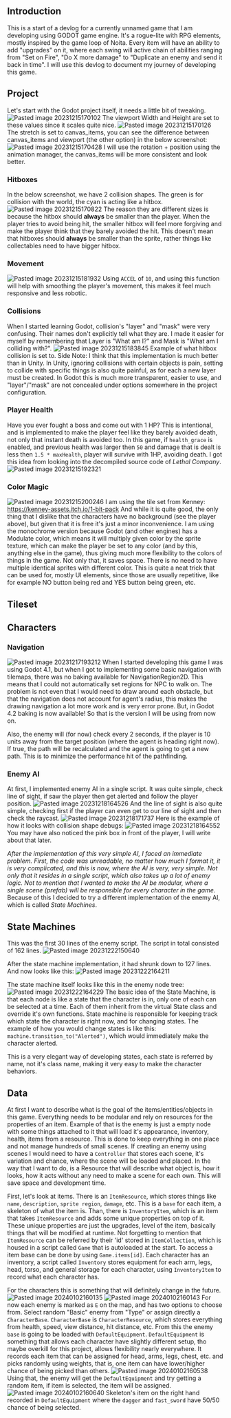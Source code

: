 ## Introduction
This is a start of a devlog for a currently unnamed game that I am developing using GODOT game engine. It's a rogue-lite with RPG elements, mostly inspired by the game loop of Noita.
Every item will have an ability to add "upgrades" on it, where each swing will active chain of abilities ranging from "Set on Fire", "Do X more damage" to "Duplicate an enemy and send it back in time".
I will use this devlog to document my journey of developing this game.

## Project
Let's start with the Godot project itself, it needs a little bit of tweaking. 
![Pasted image 20231215170102](https://github.com/otykh/otykh.github.io/assets/102185236/6e157244-79f0-4c7c-bd83-e284c66e6f42)
The viewport Width and Height are set to these values since it scales quite nice.
![Pasted image 20231215170126](https://github.com/otykh/otykh.github.io/assets/102185236/dd3a9ed5-36d3-42d2-9dae-bbdaa94c668e)
The stretch is set to canvas_items, you can see the difference between canvas_items and viewport (the other option) in the below screenshot:
![Pasted image 20231215170428](https://github.com/otykh/otykh.github.io/assets/102185236/334d006f-1a0c-4e80-814f-888ea8a60380)
I will use the rotation + position using the animation manager, the canvas_items will be more consistent and look better.

### Hitboxes
In the below screenshot, we have 2 collision shapes. The green is for collision with the world, the cyan is acting like a hitbox. 
![Pasted image 20231215170822](https://github.com/otykh/otykh.github.io/assets/102185236/b91ea201-632a-4435-af4d-fcf6f361c985)
The reason they are different sizes is because the hitbox should **always** be smaller than the player. When the player tries to avoid being hit, the smaller hitbox will feel more forgiving and make the player think that they barely avoided the hit. This doesn't mean that hitboxes should **always** be smaller than the sprite, rather things like collectables need to have bigger hitbox.

### Movement
![Pasted image 20231215181932](https://github.com/otykh/otykh.github.io/assets/102185236/bb2fc782-23c0-4439-800e-74aa3cb04cba)
Using `ACCEL` of `10`, and using this function will help with smoothing the player's movement, this makes it feel much responsive and less robotic.

### Collisions
When I started learning Godot, collision's "layer" and "mask" were very confusing. Their names don't explicitly tell what they are. I made it easier for myself by remembering that Layer is "What am I?" and Mask is "What am I colliding with?".
![Pasted image 20231215183845](https://github.com/otykh/otykh.github.io/assets/102185236/6236707e-2469-4724-bda5-e4035649e5d8)
Example of what hitbox collision is set to.
Side Note: I think that this implementation is much better than in Unity. In Unity, ignoring collisions with certain objects is pain, setting to collide with specific things is also quite painful, as for each a new layer must be created. In Godot this is much more transparent, easier to use, and "layer"/"mask" are not concealed under options somewhere in the project configuration.

### Player Health
Have you ever fought a boss and come out with 1 HP? This is intentional, and is implemented to make the player feel like they barely avoided death, not only that instant death is avoided too. In this game, if `health_grace` is enabled, and previous health was larger then `50` and damage that is dealt is less then `1.5 * maxHealth`, player will survive with 1HP, avoiding death. I got this idea from looking into the decompiled source code of *Lethal Company*. 
![Pasted image 20231215192321](https://github.com/otykh/otykh.github.io/assets/102185236/f55f6a9b-e0cb-4749-b262-a7b8ccfd3185)

### Color Magic
![Pasted image 20231215200246](https://github.com/otykh/otykh.github.io/assets/102185236/8dad9164-19ed-4235-a4da-3034799c9852)
I am using the tile set from Kenney: https://kenney-assets.itch.io/1-bit-pack
And while it is quite good, the only thing that I dislike that the characters have no background (see the player above), but given that it is free it's just a minor inconvenience.
I am using the monochrome version because Godot (and other engines) has a Modulate color, which means it will multiply given color by the sprite texture, which can make the player be set to any color (and by this, anything else in the game), thus giving much more flexibility to the colors of things in the game.
Not only that, it saves space. There is no need to have multiple identical sprites with different color.
This is quite a neat trick that can be used for, mostly UI elements, since those are usually repetitive, like for example NO button being red and YES button being green, etc. 

## Tileset

## Characters
### Navigation
![Pasted image 20231217193212](https://github.com/otykh/otykh.github.io/assets/102185236/d0968d99-d7e6-44be-bb81-0eece7e74276)
When I started developing this game I was using Godot 4.1, but when I got to implementing some basic navigation with tilemaps, there was no baking available for NavigationRegion2D. This means that I could not automatically set regions for NPC to walk on. The problem is not even that I would need to draw around each obstacle, but that the navigation does not account for agent's radius, this makes the drawing navigation a lot more work and is very error prone. But, in Godot 4.2 baking is now available! So that is the version I will be using from now on.

Also, the enemy will (for now) check every 2 seconds, if the player is 10 units away from the target position (where the agent is heading right now). If true, the path will be recalculated and the agent is going to get a new path. This is to minimize the performance hit of the pathfinding.
### Enemy AI
At first, I implemented enemy AI in a single script. It was quite simple, check line of sight, if saw the player then get alerted and follow the player position.
![Pasted image 20231218164526](https://github.com/otykh/otykh.github.io/assets/102185236/6d4c293a-3018-45fc-8d32-6b1efb02a810)
And the line of sight is also quite simple, checking first if the player can even get to our line of sight and then check the raycast.
![Pasted image 20231218171737](https://github.com/otykh/otykh.github.io/assets/102185236/148bf4ac-ef11-4d5b-be90-f58e20f84db0)
Here is the example of how it looks with collision shape debugs:
![Pasted image 20231218164552](https://github.com/otykh/otykh.github.io/assets/102185236/1f6bdd00-38ab-48e8-8a7f-31667ede7bbe)
You may have also noticed the pink box in front of the player, I will write about that later.

*After the implementation of this very simple AI, I faced an immediate problem. First, the code was unreadable, no matter how much I format it, it is very complicated, and this is now, where the AI is very, very simple. Not only that it resides in a single script, which also takes up a lot of enemy logic. Not to mention that I wanted to make the AI be modular, where a single scene (prefab) will be responsible for every character in the game.*
Because of this I decided to try a different implementation of the enemy AI, which is called *State Machines*.

## State Machines
This was the first 30 lines of the enemy script. The script in total consisted of 162 lines.
![Pasted image 20231222150640](https://github.com/otykh/otykh.github.io/assets/102185236/3c85850a-a029-4386-a306-3ac8fa94bf2a)

After the state machine implementation, it had shrunk down to 127 lines. And now looks like this:
![Pasted image 20231222164211](https://github.com/otykh/otykh.github.io/assets/102185236/4ac2ee9b-8b11-44ef-a68c-b75540c17de7)

The state machine itself looks like this in the enemy node tree:
![Pasted image 20231222164229](https://github.com/otykh/otykh.github.io/assets/102185236/c399d0c6-0746-4b5b-857a-89554431e211)
The basic idea of the State Machine, is that each node is like a state that the character is in, only one of each can be selected at a time. Each of them inherit from the virtual State class and override it's own functions. State machine is responsible for keeping track which state the character is right now, and for changing states. The example of how you would change states is like this: `machine.transition_to("Alerted")`, which would immediately make the character alerted.

This is a very elegant way of developing states, each state is referred by name, not it's class name, making it very easy to make the character behaviors. 
## Data
At first I want to describe what is the goal of the items/entities/objects in this game. Everything needs to be modular and rely on resources for the properties of an item. Example of that is the enemy is just a empty node with some things attached to it that will load it's appearance, inventory, health, items from a resource. This is done to keep everything in one place and not manage hundreds of small scenes. If creating an enemy using scenes I would need to have a `Controller` that stores each scene, it's variation and chance, where the scene will be loaded and placed. In the way that I want to do, is a Resource that will describe what object is, how it looks, how it acts without any need to make a scene for each own. This will save space and development time.

First, let's look at items. There is an `ItemResource`, which stores things like `name`, `description`, `sprite region`, `damage`, etc.  This is a `base` for each item, a skeleton of what the item is.
Than, there is `InventoryItem`, which is an item that takes `ItemResource` and adds some unique properties on top of it. These unique properties are just the upgrades, level of the item, basically things that will be modified at runtime.
Not forgetting to mention that `ItemResource` can be referred by their 'id' stored in `ItemCollection`, which is housed in a script called `Game` that is autoloaded at the start. To access a item base can be done by using `Game.items[id]`.
Each character has an inventory, a script called `Inventory` stores equipment for each arm, legs, head, torso, and general storage for each character, using `InventoryItem`  to record what each character has.

For the characters this is something that will definitely change in the future. 
![Pasted image 20240102160135](https://github.com/otykh/otykh.github.io/assets/102185236/9ae09f0b-9d15-476d-aa21-d86ab36745b5)
![Pasted image 20240102160143](https://github.com/otykh/otykh.github.io/assets/102185236/26983dc6-f87c-4f94-8bb8-21901cb62a0d)
For now each enemy is marked as `E` on the map, and has two options to choose from. Select random "Basic" enemy from "Type" or assign directly a `CharacterBase`.
`CharacterBase` is `CharacterResource`, which stores everything from health, speed, view distance, hit distance, etc. From this the enemy `base` is going to be loaded with `DefaultEquipment`.
`DefaultEquipment` is something that allows each character have slightly different setup, tho maybe overkill for this project, allows flexibility nearly everywhere. It records each item that can be assigned for head, arms, legs, chest, etc. and picks randomly using weights, that is, one item can have lower/higher chance of being picked than others.
![Pasted image 20240102160538](https://github.com/otykh/otykh.github.io/assets/102185236/c0573016-3559-45dc-b162-de85e9fff293)
Using that, the enemy will get the `DefaultEquipment` and try getting a random item, if item is selected, the item will be assigned.
![Pasted image 20240102160640](https://github.com/otykh/otykh.github.io/assets/102185236/93ac861c-b5ad-4d0d-98f7-ad031ab037f4)
Skeleton's item on the right hand recorded in `DefaultEquipment` where the `dagger` and `fast_sword` have 50/50 chance of being selected. 
